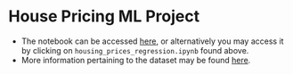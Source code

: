 # House Pricing ML Project

- The notebook can be accessed [here](https://github.com/Yihan2407/house_prices_ml_project/blob/main/housing_prices_regression.ipynb), or alternatively you may access it by clicking on `housing_prices_regression.ipynb` found above.
- More information pertaining to the dataset may be found [here](https://www.kaggle.com/competitions/house-prices-advanced-regression-techniques/overview).
